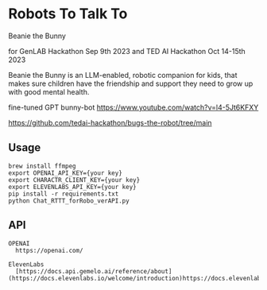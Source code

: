 # Robots To Talk To 
Beanie the Bunny


for GenLAB Hackathon Sep 9th 2023
and TED AI Hackathon Oct 14-15th 2023

Beanie the Bunny is an LLM-enabled, robotic companion for kids, that makes sure children have the friendship and support they need to grow up with good mental health.

fine-tuned GPT bunny-bot
https://www.youtube.com/watch?v=l4-5Jt6KFXY

https://github.com/tedai-hackathon/bugs-the-robot/tree/main

## Usage
```
brew install ffmpeg
export OPENAI_API_KEY={your key}
export CHARACTR_CLIENT_KEY={your key}
export ELEVENLABS_API_KEY={your key}
pip install -r requirements.txt
python Chat_RTTT_forRobo_verAPI.py
```


## API
```
OPENAI  
  https://openai.com/
  
ElevenLabs        
  [https://docs.api.gemelo.ai/reference/about](https://docs.elevenlabs.io/welcome/introduction)https://docs.elevenlabs.io/welcome/introduction
```
